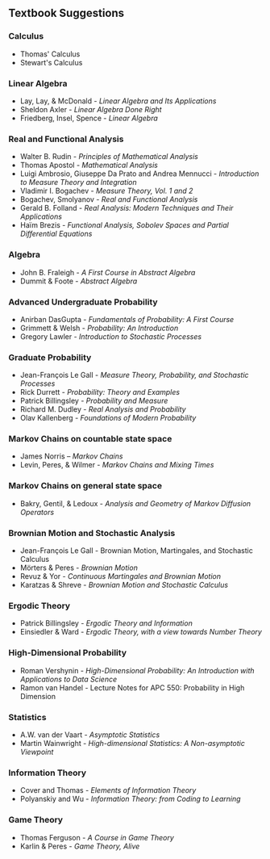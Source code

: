 ## Textbook Suggestions

### Calculus
- Thomas' Calculus
- Stewart's Calculus

### Linear Algebra
- Lay, Lay, & McDonald - *Linear Algebra and Its Applications*
- Sheldon Axler - *Linear Algebra Done Right*
- Friedberg, Insel, Spence - *Linear Algebra*

### Real and Functional Analysis
- Walter B. Rudin - *Principles of Mathematical Analysis*
- Thomas Apostol - *Mathematical Analysis*
- Luigi Ambrosio, Giuseppe Da Prato and Andrea Mennucci - *Introduction to Measure Theory and Integration*
- Vladimir I. Bogachev - *Measure Theory, Vol. 1 and 2*
- Bogachev, Smolyanov - *Real and Functional Analysis*
- Gerald B. Folland - *Real Analysis: Modern Techniques and Their Applications*
- Haïm Brezis - *Functional Analysis, Sobolev Spaces and Partial Differential Equations*

### Algebra
- John B. Fraleigh - *A First Course in Abstract Algebra*
- Dummit & Foote - *Abstract Algebra*

### Advanced Undergraduate Probability
- Anirban DasGupta - *Fundamentals of Probability: A First Course*
- Grimmett & Welsh - *Probability: An Introduction*
- Gregory Lawler - *Introduction to Stochastic Processes*

### Graduate Probability
- Jean-François Le Gall - *Measure Theory, Probability, and Stochastic Processes*
- Rick Durrett - *Probability: Theory and Examples*
- Patrick Billingsley - *Probability and Measure*
- Richard M. Dudley - *Real Analysis and Probability*
- Olav Kallenberg - *Foundations of Modern Probability*

### Markov Chains on countable state space
- James Norris – *Markov Chains*
- Levin, Peres, & Wilmer - *Markov Chains and Mixing Times*

### Markov Chains on general state space
- Bakry, Gentil, & Ledoux - *Analysis and Geometry of Markov Diffusion Operators*

### Brownian Motion and Stochastic Analysis
- Jean-François Le Gall - Brownian Motion, Martingales, and Stochastic Calculus
- Mörters & Peres - *Brownian Motion*
- Revuz & Yor - *Continuous Martingales and Brownian Motion*
- Karatzas & Shreve - *Brownian Motion and Stochastic Calculus*

### Ergodic Theory
- Patrick Billingsley - *Ergodic Theory and Information*
- Einsiedler & Ward - *Ergodic Theory, with a view towards Number Theory*

### High-Dimensional Probability
- Roman Vershynin - *High-Dimensional Probability: An Introduction with Applications to Data Science*
- Ramon van Handel - Lecture Notes for APC 550: Probability in High Dimension

### Statistics
- A.W. van der Vaart - *Asymptotic Statistics*
- Martin Wainwright - *High-dimensional Statistics: A Non-asymptotic Viewpoint*

### Information Theory
- Cover and Thomas - *Elements of Information Theory*
- Polyanskiy and Wu - *Information Theory: from Coding to Learning*

### Game Theory
- Thomas Ferguson - *A Course in Game Theory*
- Karlin & Peres - *Game Theory, Alive*
